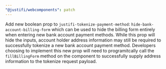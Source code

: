 ```yaml
---
"@justifi/webcomponents": patch
---
```


Add new boolean prop to `justifi-tokenize-payment-method`: `hide-bank-account-billing-form` which can be used to hide the billing form entirely when entering new bank account payment methods. While this prop will hide the inputs, account holder address information may still be required to successfully tokenize a new bank account payment method. Developers choosing to implement this new prop will need to programitcally call the `fillBillingForm` method on the component to successfully supply address information to the tokenize request payload.
